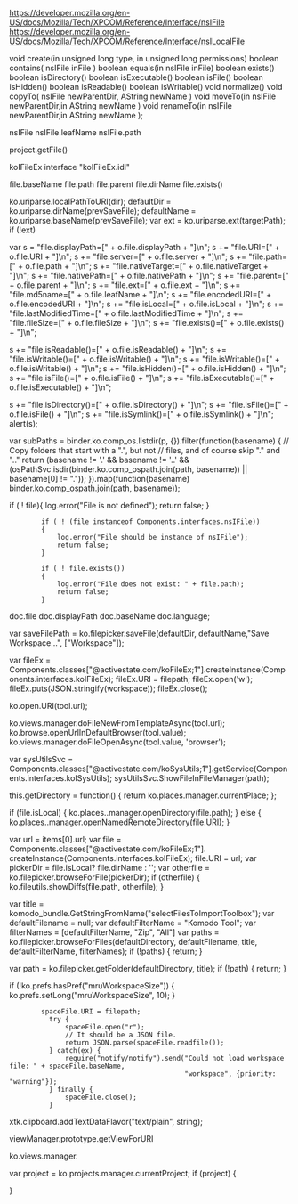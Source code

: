 



https://developer.mozilla.org/en-US/docs/Mozilla/Tech/XPCOM/Reference/Interface/nsIFile
https://developer.mozilla.org/en-US/docs/Mozilla/Tech/XPCOM/Reference/Interface/nsILocalFile



void create(in unsigned long type, in unsigned long permissions)
boolean contains( nsIFile inFile )
boolean equals(in nsIFile inFile)
boolean exists()
boolean isDirectory()
boolean isExecutable()
boolean isFile()
boolean isHidden()
boolean isReadable()
boolean isWritable()
void normalize()
void copyTo( nsIFile newParentDir, AString newName )
void moveTo(in nsIFile newParentDir,in AString newName )
void renameTo(in nsIFile newParentDir,in AString newName );

nsIFile
nsIFile.leafName
nsIFile.path


project.getFile()

koIFileEx interface "koIFileEx.idl"

file.baseName
file.path
file.parent
file.dirName
file.exists()

ko.uriparse.localPathToURI(dir);
defaultDir = ko.uriparse.dirName(prevSaveFile);
defaultName = ko.uriparse.baseName(prevSaveFile);
var ext = ko.uriparse.ext(targetPath); if (!ext)

var s = "file.displayPath=[" + o.file.displayPath + "]\n";
  s += "file.URI=[" + o.file.URI + "]\n";
  s += "file.server=[" + o.file.server + "]\n";
  s += "file.path=[" + o.file.path + "]\n";
  s += "file.nativeTarget=[" + o.file.nativeTarget + "]\n";
  s += "file.nativePath=[" + o.file.nativePath + "]\n";
  s += "file.parent=[" + o.file.parent + "]\n";
  s += "file.ext=[" + o.file.ext + "]\n";
  s += "file.md5name=[" + o.file.leafName + "]\n";
  s += "file.encodedURI=[" + o.file.encodedURI + "]\n";
  s += "file.isLocal=[" + o.file.isLocal + "]\n";
  s += "file.lastModifiedTime=[" + o.file.lastModifiedTime + "]\n";
  s += "file.fileSize=[" + o.file.fileSize + "]\n";
  s += "file.exists()=[" + o.file.exists() + "]\n";

  s += "file.isReadable()=[" + o.file.isReadable() + "]\n";
  s += "file.isWritable()=[" + o.file.isWritable() + "]\n";
  s += "file.isWritable()=[" + o.file.isWritable() + "]\n";
  s += "file.isHidden()=[" + o.file.isHidden() + "]\n";
  s += "file.isFile()=[" + o.file.isFile() + "]\n";
  s += "file.isExecutable()=[" + o.file.isExecutable() + "]\n";

  s += "file.isDirectory()=[" + o.file.isDirectory() + "]\n";
  s += "file.isFile()=[" + o.file.isFile() + "]\n";
  s += "file.isSymlink()=[" + o.file.isSymlink() + "]\n";
  alert(s);

  
var subPaths = binder.ko.comp_os.listdir(p, {}).filter(function(basename) {
                 // Copy folders that start with a ".", but not
                 // files, and of course skip "." and ".."
                 return (basename != '.' && basename != '..' && (osPathSvc.isdir(binder.ko.comp_ospath.join(path, basename)) || basename[0] != "."));
}).map(function(basename) binder.ko.comp_ospath.join(path, basename));



if ( ! file){
    log.error("File is not defined");
                return false;
            }

            if ( ! (file instanceof Components.interfaces.nsIFile))
            {
                log.error("File should be instance of nsIFile");
                return false;
            }

            if ( ! file.exists())
            {
                log.error("File does not exist: " + file.path);
                return false;
            }

doc.file
doc.displayPath
doc.baseName
doc.language;


var saveFilePath = ko.filepicker.saveFile(defaultDir, defaultName,"Save Workspace...", ["Workspace"]);

var fileEx = Components.classes["@activestate.com/koFileEx;1"].createInstance(Components.interfaces.koIFileEx);
fileEx.URI = filepath;
fileEx.open('w');
fileEx.puts(JSON.stringify(workspace));
fileEx.close();

ko.open.URI(tool.url);

ko.views.manager.doFileNewFromTemplateAsync(tool.url);
ko.browse.openUrlInDefaultBrowser(tool.value);
ko.views.manager.doFileOpenAsync(tool.value, 'browser');


var sysUtilsSvc = Components.classes["@activestate.com/koSysUtils;1"].getService(Components.interfaces.koISysUtils);
sysUtilsSvc.ShowFileInFileManager(path);


this.getDirectory = function() {
    return ko.places.manager.currentPlace;
};



if (file.isLocal) {
        ko.places..manager.openDirectory(file.path);
    } else {
        ko.places..manager.openNamedRemoteDirectory(file.URI);
    }



var url = items[0].url;
    var file = Components.classes["@activestate.com/koFileEx;1"].
    createInstance(Components.interfaces.koIFileEx);
    file.URI = url;
    var pickerDir = file.isLocal? file.dirName : '';
    var otherfile = ko.filepicker.browseForFile(pickerDir);
    if (otherfile) {
        ko.fileutils.showDiffs(file.path, otherfile);
    }



var title = komodo_bundle.GetStringFromName("selectFilesToImportToolbox");
    var defaultFilename = null;
    var defaultFilterName = "Komodo Tool";
    var filterNames = [defaultFilterName, "Zip", "All"]
    var paths = ko.filepicker.browseForFiles(defaultDirectory, defaultFilename,
                                        title,
                                        defaultFilterName, filterNames);
    if (!paths) {
        return;
    }


var path = ko.filepicker.getFolder(defaultDirectory, title);
    if (!path) {
        return;
    }


if (!ko.prefs.hasPref("mruWorkspaceSize")) {
    ko.prefs.setLong("mruWorkspaceSize", 10);
}

            spaceFile.URI = filepath;
              try {
                  spaceFile.open("r");
                  // It should be a JSON file.
                  return JSON.parse(spaceFile.readfile());
              } catch(ex) {
                  require("notify/notify").send("Could not load workspace file: " + spaceFile.baseName,
                                                "workspace", {priority: "warning"});
              } finally {
                  spaceFile.close();
              }



xtk.clipboard.addTextDataFlavor("text/plain", string);



viewManager.prototype.getViewForURI

ko.views.manager.


var project = ko.projects.manager.currentProject;
if (project) {

}
